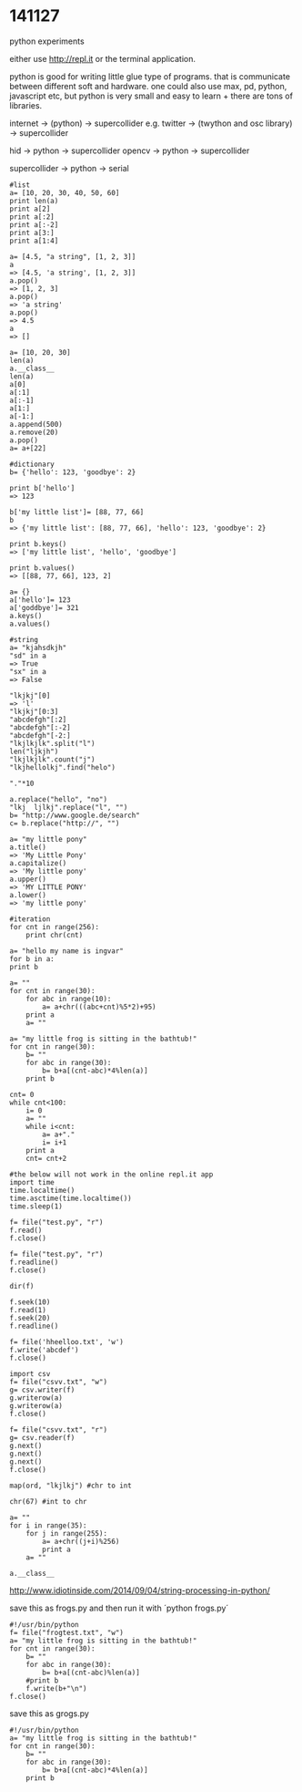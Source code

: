 141127
======

python experiments

either use <http://repl.it> or the terminal application.

python is good for writing little glue type of programs. that is communicate between different soft and hardware. one could also use max, pd, python, javascript etc, but python is very small and easy to learn + there are tons of libraries.

internet -> (python) -> supercollider
e.g. twitter -> (twython and osc library) -> supercollider

hid -> python -> supercollider
opencv -> python -> supercollider

supercollider -> python -> serial

```
#list
a= [10, 20, 30, 40, 50, 60]
print len(a)
print a[2]
print a[:2]
print a[:-2]
print a[3:]
print a[1:4]

a= [4.5, "a string", [1, 2, 3]]
a
=> [4.5, 'a string', [1, 2, 3]]
a.pop()
=> [1, 2, 3]
a.pop()
=> 'a string'
a.pop()
=> 4.5
a
=> []

a= [10, 20, 30]
len(a)
a.__class__
len(a)
a[0]
a[:1]
a[:-1]
a[1:]
a[-1:]
a.append(500)
a.remove(20)
a.pop()
a= a+[22]
```

```
#dictionary
b= {'hello': 123, 'goodbye': 2}

print b['hello']
=> 123

b['my little list']= [88, 77, 66]
b
=> {'my little list': [88, 77, 66], 'hello': 123, 'goodbye': 2}

print b.keys()
=> ['my little list', 'hello', 'goodbye']

print b.values()
=> [[88, 77, 66], 123, 2]

a= {}
a['hello']= 123
a['goddbye']= 321
a.keys()
a.values()

```

```
#string
a= "kjahsdkjh"
"sd" in a
=> True
"sx" in a
=> False

"lkjkj"[0]
=> 'l'
"lkjkj"[0:3]
"abcdefgh"[:2]
"abcdefgh"[:-2]
"abcdefgh"[-2:]
"lkjlkjlk".split("l")
len("ljkjh")
"lkjlkjlk".count("j")
"lkjhellolkj".find("helo")

"."*10

a.replace("hello", "no")
"lkj  ljlkj".replace("l", "")
b= "http://www.google.de/search"
c= b.replace("http://", "")

a= "my little pony"
a.title()
=> 'My Little Pony'
a.capitalize()
=> 'My little pony'
a.upper()
=> 'MY LITTLE PONY'
a.lower()
=> 'my little pony'
```

```
#iteration
for cnt in range(256):
    print chr(cnt)

a= "hello my name is ingvar"
for b in a:
print b
```

```
a= ""
for cnt in range(30):
    for abc in range(10):
        a= a+chr(((abc+cnt)%5*2)+95)
    print a
    a= ""

a= "my little frog is sitting in the bathtub!"
for cnt in range(30):
    b= ""
    for abc in range(30):
        b= b+a[(cnt-abc)*4%len(a)]
    print b
```


```
cnt= 0
while cnt<100:
    i= 0
    a= ""
    while i<cnt:
        a= a+"."
        i= i+1
    print a
    cnt= cnt+2
```

```
#the below will not work in the online repl.it app
import time
time.localtime()
time.asctime(time.localtime())
time.sleep(1)

f= file("test.py", "r")
f.read()
f.close()

f= file("test.py", "r")
f.readline()
f.close()

dir(f)

f.seek(10)
f.read(1)
f.seek(20)
f.readline()

f= file('hheelloo.txt', 'w')
f.write('abcdef')
f.close()

import csv
f= file("csvv.txt", "w")
g= csv.writer(f)
g.writerow(a)
g.writerow(a)
f.close()

f= file("csvv.txt", "r")
g= csv.reader(f)
g.next()
g.next()
g.next()
f.close()

map(ord, "lkjlkj") #chr to int

chr(67) #int to chr

a= ""
for i in range(35):
    for j in range(255):
        a= a+chr((j+i)%256)
        print a
    a= ""

a.__class__

```

http://www.idiotinside.com/2014/09/04/string-processing-in-python/


save this as frogs.py and then run it with ´python frogs.py´
```
#!/usr/bin/python
f= file("frogtest.txt", "w")
a= "my little frog is sitting in the bathtub!"
for cnt in range(30):
    b= ""
    for abc in range(30):
        b= b+a[(cnt-abc)%len(a)]
    #print b
    f.write(b+"\n")
f.close()
```

save this as grogs.py
```
#!/usr/bin/python
a= "my little frog is sitting in the bathtub!"
for cnt in range(30):
    b= ""
    for abc in range(30):
        b= b+a[(cnt-abc)*4%len(a)]
    print b
```
